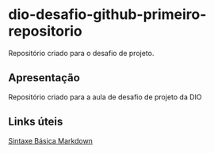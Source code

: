 # dio-desafio-github-primeiro-repositorio
Repositório criado para o desafio de projeto.

## Apresentação
Repositório criado para a aula de desafio de projeto da DIO

## Links úteis 
[Sintaxe Básica Markdown](https://www.markdownguide.org/basic-syntax/)
